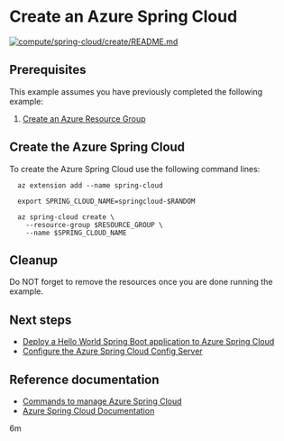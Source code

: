 
# Create an Azure Spring Cloud

[![compute/spring-cloud/create/README.md](https://github.com/Azure-Samples/java-on-azure-examples/actions/workflows/compute_spring-cloud_create_README_md.yml/badge.svg)](https://github.com/Azure-Samples/java-on-azure-examples/actions/workflows/compute_spring-cloud_create_README_md.yml)

## Prerequisites

This example assumes you have previously completed the following example:

1. [Create an Azure Resource Group](../../group/create/README.md)

<!-- workflow.cron(0 16 * * 2) -->
<!-- workflow.include(../../group/create/README.md) -->

## Create the Azure Spring Cloud

To create the Azure Spring Cloud use the following command lines:

```shell
  az extension add --name spring-cloud

  export SPRING_CLOUD_NAME=springcloud-$RANDOM

  az spring-cloud create \
    --resource-group $RESOURCE_GROUP \
    --name $SPRING_CLOUD_NAME
```

## Cleanup

<!-- workflow.directOnly()

  export RESULT=$(az spring-cloud show --resource-group $RESOURCE_GROUP --name $SPRING_CLOUD_NAME --output tsv --query properties.provisioningState)
  
  az group delete --name $RESOURCE_GROUP --yes || true

  if [[ "$RESULT" != Succeeded ]]; then
    exit 1
  fi

  -->

Do NOT forget to remove the resources once you are done running the example.

## Next steps

* [Deploy a Hello World Spring Boot application to Azure Spring Cloud](../helloworld/README.md)
* [Configure the Azure Spring Cloud Config Server](../config-server/README.md)

## Reference documentation

* [Commands to manage Azure Spring Cloud](https://docs.microsoft.com/cli/azure/spring-cloud)
* [Azure Spring Cloud Documentation](https://docs.microsoft.com/azure/spring-cloud/)

6m
